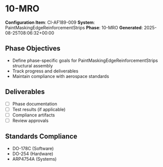 # 10-MRO

**Configuration Item**: CI-AF189-009
**System**: PaintMaskingEdgeReinforcementStrips
**Phase**: 10-MRO
**Generated**: 2025-08-25T08:06:32+00:00

## Phase Objectives
- Define phase-specific goals for PaintMaskingEdgeReinforcementStrips structural assembly
- Track progress and deliverables
- Maintain compliance with aerospace standards

## Deliverables
- [ ] Phase documentation
- [ ] Test results (if applicable)
- [ ] Compliance artifacts
- [ ] Review approvals

## Standards Compliance
- DO-178C (Software)
- DO-254 (Hardware)
- ARP4754A (Systems)

